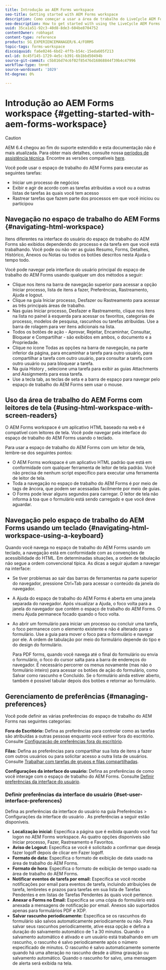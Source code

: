 ```yaml
---
title: Introdução ao AEM Forms workspace
seo-title: Getting started with AEM Forms workspace
description: Como começar a usar a área de trabalho do LiveCycle AEM Forms para gerenciar os processos de automação de negócios.
seo-description: How to get started with using the LiveCycle AEM Forms workspace to manage your business automation processes.
uuid: 35ca1a51-92c3-40d8-8de3-604be8704752
contentOwner: robhagat
content-type: reference
products: SG_EXPERIENCEMANAGER/6.4/FORMS
topic-tags: forms-workspace
discoiquuid: fa6e0246-6bd2-4ffb-b54c-15eda605f213
exl-id: 8c45f145-1729-4e5c-b391-6b1bbd50494b
source-git-commit: c5b816d74c6f02f85476d16868844f39b4c47996
workflow-type: tm+mt
source-wordcount: '1029'
ht-degree: 0%

---
```


# Introdução ao AEM Forms workspace {#getting-started-with-aem-forms-workspace}

>[!CAUTION]
>
>AEM 6.4 chegou ao fim do suporte estendido e esta documentação não é mais atualizada. Para obter mais detalhes, consulte nossa [períodos de assistência técnica](https://helpx.adobe.com/br/support/programs/eol-matrix.html). Encontre as versões compatíveis [here](https://experienceleague.adobe.com/docs/).

Você pode usar o espaço de trabalho do AEM Forms para executar as seguintes tarefas:

* Iniciar um processo de negócios
* Exibir e agir de acordo com as tarefas atribuídas a você ou a outras listas de tarefas às quais você tem acesso
* Rastrear tarefas que fazem parte dos processos em que você iniciou ou participou

## Navegação no espaço de trabalho do AEM Forms {#navigating-html-workspace}

Itens diferentes na interface do usuário do espaço de trabalho do AEM Forms são exibidos dependendo do processo e da tarefa em que você está trabalhando. Você pode ou não ver as guias Resumo, Forms, Detalhes, Histórico, Anexos ou Notas ou todos os botões descritos nesta Ajuda o tempo todo.

Você pode navegar pela interface do usuário principal do espaço de trabalho do AEM Forms usando qualquer um dos métodos a seguir:

* Clique nos itens na barra de navegação superior para acessar a opção Iniciar processo, lista de itens a fazer, Preferências, Rastreamento, Ajuda e logout.
* Clique na guia Iniciar processo, Desfazer ou Rastreamento para acessar as três principais áreas de trabalho.
* Nas guias Iniciar processo, Desfazer e Rastreamento, clique nos itens na lista no painel à esquerda para acessar os favoritos, categorias de processo, modelos de pesquisa, rascunhos ou tarefas atribuídas. Use a barra de rolagem para ver itens adicionais na lista.
* Todos os botões de ação - Aprovar, Rejeitar, Encaminhar, Consultar, Bloquear e Compartilhar - são exibidos em ambos, o documento e a Propriedade.
* Clique no ícone Todas as opções na barra de navegação, na parte inferior da página, para encaminhar a tarefa para outro usuário, para compartilhar a tarefa com outro usuário, para consultar a tarefa com outro usuário ou para bloquear a tarefa.
* Na guia History , selecione uma tarefa para exibir as guias Attachments and Assignments para essa tarefa.
* Use a tecla tab, as teclas de seta e a barra de espaço para navegar pelo espaço de trabalho do AEM Forms sem usar o mouse.

## Uso da área de trabalho do AEM Forms com leitores de tela {#using-html-workspace-with-screen-readers}

O AEM Forms workspace é um aplicativo HTML baseado na web e é compatível com leitores de tela. Você pode navegar pela interface do espaço de trabalho do AEM Forms usando o teclado.

Para usar a espaço de trabalho do AEM Forms com um leitor de tela, lembre-se dos seguintes pontos:

* O AEM Forms workspace é um aplicativo HTML padrão que está em conformidade com qualquer ferramenta de leitor de tela padrão. Você não precisa de nenhum script específico para executar uma ferramenta de leitor de tela.
* Toda a navegação no espaço de trabalho do AEM Forms é por meio de tags de âncora, que podem ser acessadas facilmente por meio de guias.
* O Forms pode levar alguns segundos para carregar. O leitor de tela não informa à toa que o formulário está sendo carregado e que você deve aguardar.

## Navegação pelo espaço de trabalho do AEM Forms usando um teclado {#navigating-html-workspace-using-a-keyboard}

Quando você navega no espaço de trabalho do AEM Forms usando um teclado, a navegação está em conformidade com as convenções de acessibilidade do HTML. Em determinadas situações, a ordem de tabulação não segue a ordem convencional típica. As dicas a seguir ajudam a navegar na interface:

* Se tiver problemas ao sair das barras de ferramentas na parte superior do navegador, pressione Ctrl+Tab para acessar o conteúdo da janela do navegador.
* A Ajuda do espaço de trabalho do AEM Forms é aberta em uma janela separada do navegador. Após visualizar a Ajuda, o foco volta para a janela do navegador que contém o espaço de trabalho do AEM Forms. O menu Ajuda permanece focado quando o foco volta.
* Ao abrir um formulário para iniciar um processo ou concluir uma tarefa, o foco permanece com o elemento existente e não é alterado para o formulário. Use a guia para mover o foco para o formulário e navegar por ele. A ordem de tabulação por meio do formulário depende do tipo e do design do formulário.

   Para PDF forms, quando você navega até o final do formulário ou envia o formulário, o foco do cursor salta para a barra de endereços do navegador. É necessário percorrer os menus novamente (mas não o formulário inteiro) para acessar os botões de ação do formulário, como Salvar como rascunho e Concluído. Se o formulário ainda estiver aberto, também é possível tabular depois dos botões e retornar ao formulário.

## Gerenciamento de preferências {#managing-preferences}

Você pode definir as várias preferências do espaço de trabalho do AEM Forms nas seguintes categorias:

**Fora do Escritório:** Defina as preferências para controlar como as tarefas são atribuídas a outras pessoas enquanto você estiver fora do escritório. Consulte [Configuração de preferências fora do escritório](/help/forms/using/todo-lists.md#setting-out-of-office-preferences).

**Filas:** Defina as preferências para compartilhar sua lista de itens a fazer com outros usuários ou para solicitar acesso a outra lista de usuários. Consulte [Trabalhar com tarefas de grupos e filas compartilhadas](/help/forms/using/todo-lists.md#working-with-tasks-from-group-and-shared-queues).

**Configurações da interface do usuário:** Defina as preferências de como você interage com o espaço de trabalho do AEM Forms. Consulte [Definir preferências da interface do usuário](#set-user-interface-preferences).

### Definir preferências da interface do usuário {#set-user-interface-preferences}

Defina as preferências da interface do usuário na guia Preferências > Configurações da interface do usuário . As preferências a seguir estão disponíveis.

* **Localização inicial:** Especifica a página que é exibida quando você faz logon no AEM Forms workspace. As quatro opções disponíveis são Iniciar processo, Fazer, Rastreamento e Favoritos.
* **Aviso de Logout:** Especifica se você é solicitado a confirmar que deseja fazer logoff depois de clicar em Fazer logoff.
* **Formato de data:** Especifica o formato de exibição de data usado na área de trabalho do AEM Forms.
* **Formato de hora**: Especifica o formato de exibição de tempo usado na área de trabalho do AEM Forms.
* **Notificar eventos de tarefa por email:** Especifica se você recebe notificações por email para eventos de tarefa, incluindo atribuições de tarefa, lembretes e prazos para tarefas em sua lista de Tarefas Pendentes e em listas de Tarefas Pendentes às quais você pertence.
* **Anexar o Forms no Email:** Especifica se uma cópia do formulário está anexada a mensagens de notificação por email. Anexos são suportados apenas para formulários PDF e XDP.
* **Salvar rascunho periodicamente:** Especifica se os rascunhos do formulário são salvos automaticamente periodicamente ou não. Para salvar seus rascunhos periodicamente, ative essa opção e defina a duração do salvamento automático de 1 a 30 minutos. Quando o salvamento automático é ativado e um usuário está trabalhando em um rascunho, o rascunho é salvo periodicamente após o número especificado de minutos. O rascunho é salvo automaticamente somente quando há uma alteração no rascunho desde a última gravação ou salvamento automático. Quando o rascunho for salvo, uma mensagem de alerta será exibida na tela.

